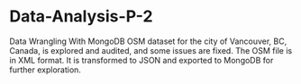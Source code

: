 # Data-Analysis-P-2
Data Wrangling With MongoDB
OSM dataset for the city of Vancouver, BC, Canada, is explored and audited, and some issues are fixed.
The OSM file is in XML format. It is transformed to JSON and exported to MongoDB for further exploration.
